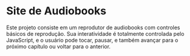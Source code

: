 ﻿# Site de Audiobooks

Este projeto consiste em um reprodutor de audiobooks com controles básicos de reprodução. Sua interatividade é totalmente controlada pelo JavaScript, e o usuário pode tocar, pausar, e também avançar para o próximo capítulo ou voltar para o anterior.
